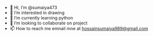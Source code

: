- 👋 Hi, I’m @sumaiya473
- 👀 I’m interested in drawing
- 🌱 I’m currently learning python
- 💞️ I’m looking to collaborate on project
- 📫 How to reach me emnail mne at hossainsumaiya989@gmail.com


<!---
sumaiya473/sumaiya473 is a ✨ special ✨ repository because its `README.md` (this file) appears on your GitHub profile.
You can click the Preview link to take a look at your changes.
--->
